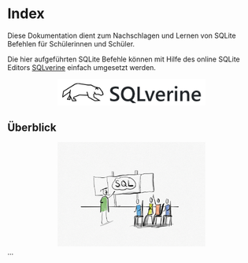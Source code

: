 # Index

Diese Dokumentation dient zum Nachschlagen und Lernen von SQLite Befehlen für Schülerinnen und Schüler. 


Die hier aufgeführten SQLite Befehle können mit Hilfe des online SQLite Editors <a href="https://sulkar.github.io/SQLverine/" target="_blank">SQLverine</a> einfach umgesetzt werden.
<center><a href="https://sulkar.github.io/SQLverine/" target="_blank"><img src="images/sqlVerine-logo.png" width="300px"></a></center>

## Überblick
<center><img src="images/bildSql.png" width="300px"></center>
...


